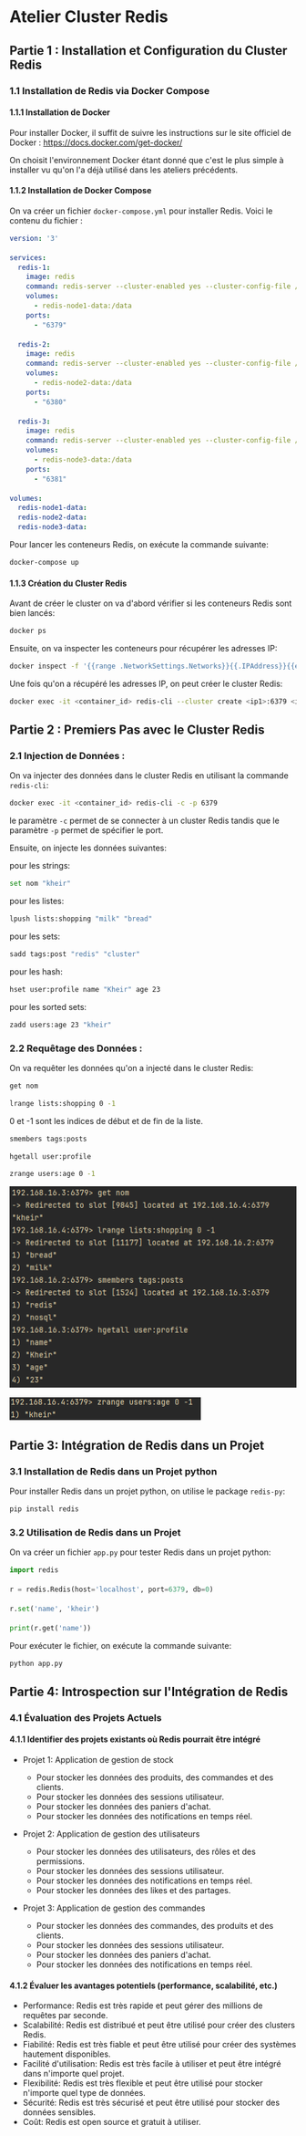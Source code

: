 # Atelier Cluster Redis

## Partie 1 : Installation et Configuration du Cluster Redis

### 1.1 Installation de Redis via Docker Compose

#### 1.1.1 Installation de Docker

Pour installer Docker, il suffit de suivre les instructions sur le site officiel de
Docker : https://docs.docker.com/get-docker/

On choisit l'environnement Docker étant donné que c'est le plus simple à installer vu qu'on l'a déjà utilisé dans les
ateliers précédents.

#### 1.1.2 Installation de Docker Compose

On va créer un fichier `docker-compose.yml` pour installer Redis. Voici le contenu du fichier :

```yaml
version: '3'

services:
  redis-1:
    image: redis
    command: redis-server --cluster-enabled yes --cluster-config-file /data/nodes.conf --cluster-node-timeout 5000 --appendonly yes
    volumes:
      - redis-node1-data:/data
    ports:
      - "6379"

  redis-2:
    image: redis
    command: redis-server --cluster-enabled yes --cluster-config-file /data/nodes.conf --cluster-node-timeout 5000 --appendonly yes
    volumes:
      - redis-node2-data:/data
    ports:
      - "6380"

  redis-3:
    image: redis
    command: redis-server --cluster-enabled yes --cluster-config-file /data/nodes.conf --cluster-node-timeout 5000 --appendonly yes
    volumes:
      - redis-node3-data:/data
    ports:
      - "6381"

volumes:
  redis-node1-data:
  redis-node2-data:
  redis-node3-data:
```

Pour lancer les conteneurs Redis, on exécute la commande suivante:

```bash
docker-compose up
```

#### 1.1.3 Création du Cluster Redis

Avant de créer le cluster on va d'abord vérifier si les conteneurs Redis sont bien lancés:

```bash
docker ps
```

Ensuite, on va inspecter les conteneurs pour récupérer les adresses IP:

```bash
docker inspect -f '{{range .NetworkSettings.Networks}}{{.IPAddress}}{{end}}' <container_id>
```

Une fois qu'on a récupéré les adresses IP, on peut créer le cluster Redis:

```bash
docker exec -it <container_id> redis-cli --cluster create <ip1>:6379 <ip2>:6379 <ip3>:6379 --cluster-replicas 0
```

## Partie 2 : Premiers Pas avec le Cluster Redis

### 2.1 Injection de Données :

On va injecter des données dans le cluster Redis en utilisant la commande `redis-cli`:

```bash
docker exec -it <container_id> redis-cli -c -p 6379
```

le paramètre `-c` permet de se connecter à un cluster Redis tandis que le paramètre `-p` permet de spécifier le port.

Ensuite, on injecte les données suivantes:

pour les strings:

```bash
set nom "kheir"
```

pour les listes:

```bash
lpush lists:shopping "milk" "bread"
```

pour les sets:

```bash
sadd tags:post "redis" "cluster"
```

pour les hash:

```bash
hset user:profile name "Kheir" age 23
```

pour les sorted sets:

```bash
zadd users:age 23 "kheir"
```

### 2.2 Requêtage des Données :

On va requêter les données qu'on a injecté dans le cluster Redis:

```bash
get nom
```

```bash
lrange lists:shopping 0 -1
```

0 et -1 sont les indices de début et de fin de la liste.

```bash
smembers tags:posts
```

```bash
hgetall user:profile
```

```bash
zrange users:age 0 -1
```

![img.png](img.png)

![img_1.png](img_1.png)

## Partie 3: Intégration de Redis dans un Projet

### 3.1 Installation de Redis dans un Projet python

Pour installer Redis dans un projet python, on utilise le package `redis-py`:

```bash
pip install redis
```

### 3.2 Utilisation de Redis dans un Projet

On va créer un fichier `app.py` pour tester Redis dans un projet python:

```python
import redis

r = redis.Redis(host='localhost', port=6379, db=0)

r.set('name', 'kheir')

print(r.get('name'))
```

Pour exécuter le fichier, on exécute la commande suivante:

```bash
python app.py
```

## Partie 4: Introspection sur l'Intégration de Redis

### 4.1 Évaluation des Projets Actuels

#### 4.1.1 Identifier des projets existants où Redis pourrait être intégré

- Projet 1: Application de gestion de stock
    - Pour stocker les données des produits, des commandes et des clients.
    - Pour stocker les données des sessions utilisateur.
    - Pour stocker les données des paniers d'achat.
    - Pour stocker les données des notifications en temps réel.

- Projet 2: Application de gestion des utilisateurs
    - Pour stocker les données des utilisateurs, des rôles et des permissions.
    - Pour stocker les données des sessions utilisateur.
    - Pour stocker les données des notifications en temps réel.
    - Pour stocker les données des likes et des partages.
  
- Projet 3: Application de gestion des commandes
    - Pour stocker les données des commandes, des produits et des clients.
    - Pour stocker les données des sessions utilisateur.
    - Pour stocker les données des paniers d'achat.
    - Pour stocker les données des notifications en temps réel.

#### 4.1.2 Évaluer les avantages potentiels (performance, scalabilité, etc.)

- Performance: Redis est très rapide et peut gérer des millions de requêtes par seconde.
- Scalabilité: Redis est distribué et peut être utilisé pour créer des clusters Redis.
- Fiabilité: Redis est très fiable et peut être utilisé pour créer des systèmes hautement disponibles.
- Facilité d'utilisation: Redis est très facile à utiliser et peut être intégré dans n'importe quel projet.
- Flexibilité: Redis est très flexible et peut être utilisé pour stocker n'importe quel type de données.
- Sécurité: Redis est très sécurisé et peut être utilisé pour stocker des données sensibles.
- Coût: Redis est open source et gratuit à utiliser.







